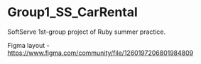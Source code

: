 # Group1_SS_CarRental
SoftServe 1st-group project of Ruby summer practice.

Figma layout - https://www.figma.com/community/file/1260197206801984809

